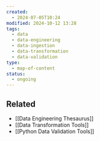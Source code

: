 ```yaml
---
created:
  - 2024-07-05T10:24
modified: 2024-10-12 13:28
tags:
  - data
  - data-engineering
  - data-ingestion
  - data-transformation
  - data-validation
type:
  - map-of-content
status:
  - ongoing
---
```

## Related
* [[Data Engineering Thesaurus]]
* [[Data Transformation Tools]]
* [[Python Data Validation Tools]]